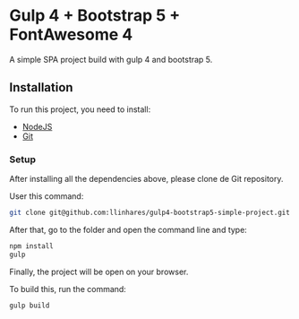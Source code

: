 # Gulp 4 + Bootstrap 5 + FontAwesome 4

A simple SPA project build with gulp 4 and bootstrap 5.

## Installation

To run this project, you need to install:

- [NodeJS](https://nodejs.org/en/)
- [Git](https://git-scm.com/)

### Setup

After installing all the dependencies above, please clone de Git repository.

User this command:

```bash
git clone git@github.com:llinhares/gulp4-bootstrap5-simple-project.git
```

After that, go to the folder and open the command line and type:

```bash
npm install
gulp
```

Finally, the project will be open on your browser.

To build this, run the command:

```bash
gulp build
```
